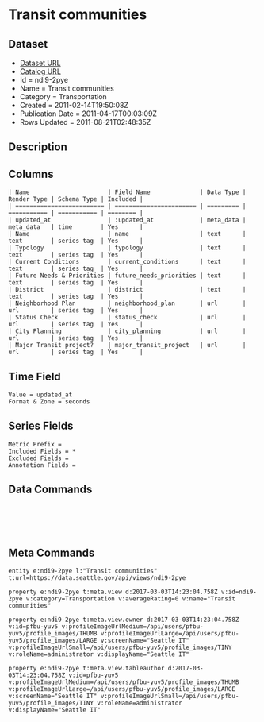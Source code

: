 # Transit communities

## Dataset

* [Dataset URL](https://data.seattle.gov/api/views/ndi9-2pye/rows.json?accessType=DOWNLOAD)
* [Catalog URL](https://catalog.data.gov/dataset/transit-communities-fa210)
* Id = ndi9-2pye
* Name = Transit communities
* Category = Transportation
* Created = 2011-02-14T19:50:08Z
* Publication Date = 2011-04-17T00:03:09Z
* Rows Updated = 2011-08-21T02:48:35Z

## Description



## Columns

```ls
| Name                      | Field Name              | Data Type | Render Type | Schema Type | Included | 
| ========================= | ======================= | ========= | =========== | =========== | ======== | 
| updated_at                | :updated_at             | meta_data | meta_data   | time        | Yes      | 
| Name                      | name                    | text      | text        | series tag  | Yes      | 
| Typology                  | typology                | text      | text        | series tag  | Yes      | 
| Current Conditions        | current_conditions      | text      | text        | series tag  | Yes      | 
| Future Needs & Priorities | future_needs_priorities | text      | text        | series tag  | Yes      | 
| District                  | district                | text      | text        | series tag  | Yes      | 
| Neighborhood Plan         | neighborhood_plan       | url       | url         | series tag  | Yes      | 
| Status Check              | status_check            | url       | url         | series tag  | Yes      | 
| City Planning             | city_planning           | url       | url         | series tag  | Yes      | 
| Major Transit project?    | major_transit_project   | url       | url         | series tag  | Yes      | 
```

## Time Field

```ls
Value = updated_at
Format & Zone = seconds
```

## Series Fields

```ls
Metric Prefix = 
Included Fields = *
Excluded Fields = 
Annotation Fields = 
```

## Data Commands

```ls





```

## Meta Commands

```ls
entity e:ndi9-2pye l:"Transit communities" t:url=https://data.seattle.gov/api/views/ndi9-2pye

property e:ndi9-2pye t:meta.view d:2017-03-03T14:23:04.758Z v:id=ndi9-2pye v:category=Transportation v:averageRating=0 v:name="Transit communities"

property e:ndi9-2pye t:meta.view.owner d:2017-03-03T14:23:04.758Z v:id=pfbu-yuv5 v:profileImageUrlMedium=/api/users/pfbu-yuv5/profile_images/THUMB v:profileImageUrlLarge=/api/users/pfbu-yuv5/profile_images/LARGE v:screenName="Seattle IT" v:profileImageUrlSmall=/api/users/pfbu-yuv5/profile_images/TINY v:roleName=administrator v:displayName="Seattle IT"

property e:ndi9-2pye t:meta.view.tableauthor d:2017-03-03T14:23:04.758Z v:id=pfbu-yuv5 v:profileImageUrlMedium=/api/users/pfbu-yuv5/profile_images/THUMB v:profileImageUrlLarge=/api/users/pfbu-yuv5/profile_images/LARGE v:screenName="Seattle IT" v:profileImageUrlSmall=/api/users/pfbu-yuv5/profile_images/TINY v:roleName=administrator v:displayName="Seattle IT"
```